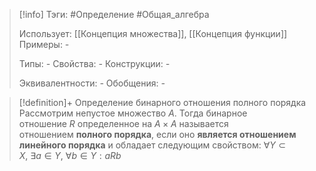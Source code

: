 > [!info]
> Тэги: #Определение #Общая_алгебра 
> 
> Использует: [[Концепция множества]], [[Концепция функции]]
> Примеры: *-*
> 
> Типы: *-*
> Свойства: *-*
> Конструкции: *-*
> 
> Эквивалентности: *-*
> Обобщения: *-*

> [!definition]+ Определение бинарного отношения полного порядка
> Рассмотрим непустое множество $A$. Тогда бинарное отношение $R$ определенное на $A \times A$ называется отношением **полного порядка**, если оно **является отношением линейного порядка** и обладает следующим свойством: $\forall Y \subset X ,\ \exists a \in Y ,\ \forall b \in Y: aRb$